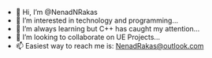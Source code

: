- 👋 Hi, I’m @NenadNRakas
- 👀 I’m interested in technology and programming...
- 🌱 I’m always learning but C++ has caught my attention...
- 💞️ I’m looking to collaborate on UE Projects...
- 📫 Easiest way to reach me is: NenadRakas@outlook.com

<!---
NenadNRakas/NenadNRakas is a ✨ special ✨ repository because its `README.md` (this file) appears on your GitHub profile.
You can click the Preview link to take a look at your changes.
--->
